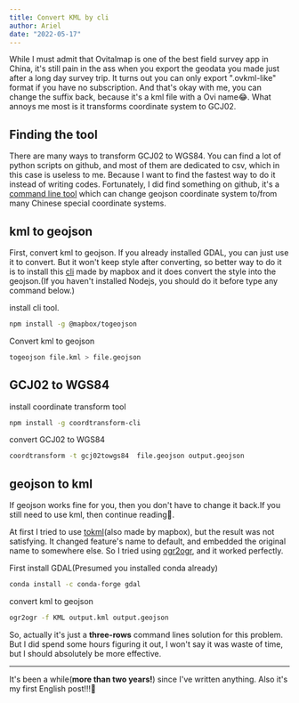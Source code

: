 ```yaml
---
title: Convert KML by cli
author: Ariel
date: "2022-05-17"
---
```


While I must admit that Ovitalmap is one of the best field survey app in China, it's still pain in the ass when you export the geodata you made just after a long day survey trip. It turns out you can only export ".ovkml-like" format if you have no subscription. And that's okay with me, you can change the suffix back, because it's a kml file with a Ovi name😂. What annoys me most is it transforms coordinate system to GCJ02.

## Finding the tool

There are many ways to transform GCJ02 to WGS84. You can find a lot of python scripts on github, and most of them are dedicated to csv, which in this case is useless to me. Because I want to find the fastest way to do it instead of writing codes. Fortunately, I did find something on github, it's a [command line tool](https://github.com/wandergis/coordtransform-cli) which can change geojson coordinate system to/from many Chinese special coordinate systems.

## kml to geojson

First, convert kml to geojson. If you already installed GDAL, you can just use it to convert. But it won't keep style after converting, so better way to do it is to install this [cli](https://github.com/mapbox/togeojson) made by mapbox and it does convert the style into the geojson.(If you haven't installed Nodejs, you should do it before type any command below.)

install cli tool.

```bash
npm install -g @mapbox/togeojson
```

Convert kml to geojson

```bash
togeojson file.kml > file.geojson
```

## GCJ02 to WGS84

install coordinate transform tool

```bash
npm install -g coordtransform-cli
```

convert GCJ02 to WGS84

```bash
coordtransform -t gcj02towgs84  file.geojson output.geojson
```

## geojson to kml

If geojson works fine for you, then you don't have to change it back.If you still need to use kml, then continue reading👀.

At first I tried to use [tokml](https://github.com/mapbox/tokml)(also made by mapbox), but the result was not satisfying. It changed feature's name to default, and embedded the original name to somewhere else. So I tried using [ogr2ogr](https://gdal.org/programs/ogr2ogr.html), and it worked perfectly.

First install GDAL(Presumed you installed conda already)

```bash
conda install -c conda-forge gdal
```

convert kml to geojson

```bash
ogr2ogr -f KML output.kml output.geojson
```

So, actually it's just a **three-rows** command lines solution for this problem.
But I did spend some hours figuring it out, I won't say it was waste of time, but I should absolutely be more effective.

---

It's been a while(**more than two years!**) since I've written anything. Also it's my first English post!!!🤯

